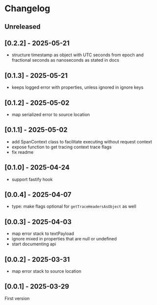 # Changelog

## Unreleased

## [0.2.2] - 2025-05-21

- structure timestamp as object with UTC seconds from epoch and fractional seconds as nanoseconds as stated in docs

## [0.1.3] - 2025-05-21

- keeps logged error with properties, unless ignored in ignore keys

## [0.1.2] - 2025-05-02

- map serialized error to source location

## [0.1.1] - 2025-05-02

- add SpanContext class to facilitate executing without request context
- expose function to get tracing context trace flags
- fix readme

## [0.1.0] - 2025-04-24

- support fastify hook

## [0.0.4] - 2025-04-07

- type: make flags optional for `getTraceHeadersAsObject` as well

## [0.0.3] - 2025-04-03

- map error stack to textPayload
- ignore mixed in properties that are null or undefined
- start documenting api

## [0.0.2] - 2025-03-31

- map error stack to source location

## [0.0.1] - 2025-03-29

First version
